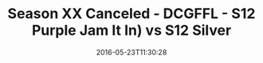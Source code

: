 ---
title: Season XX Canceled - DCGFFL - S12 Purple Jam It In) vs S12 Silver
teams-score:
- team: _teams/s12-purple.md
  score:
- team: _teams/s12-silver.md
  score: 7
mvp: AJ Reust (Purple); Brian Long (Silver)
game-ball: Cody Barry (Purple); Staci Pugh (Silver)
sportsperson: ''
season: 12
week:
date: '2016-05-23T11:30:28'
pageid: season-12-semifinals-super-bowl-may-22-2016-4174-vs-4190
---